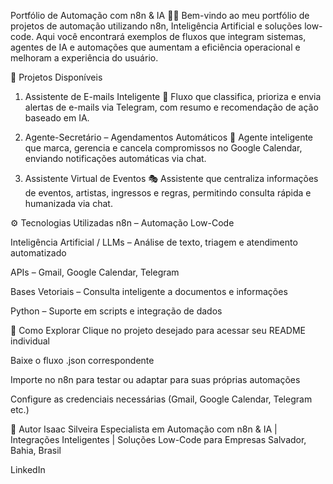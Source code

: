 Portfólio de Automação com n8n & IA 🤖✨
Bem-vindo ao meu portfólio de projetos de automação utilizando n8n, Inteligência Artificial e soluções low-code.
Aqui você encontrará exemplos de fluxos que integram sistemas, agentes de IA e automações que aumentam a eficiência operacional e melhoram a experiência do usuário.

🔹 Projetos Disponíveis
1. Assistente de E-mails Inteligente 📧
Fluxo que classifica, prioriza e envia alertas de e-mails via Telegram, com resumo e recomendação de ação baseado em IA.

2. Agente-Secretário – Agendamentos Automáticos 📆
Agente inteligente que marca, gerencia e cancela compromissos no Google Calendar, enviando notificações automáticas via chat.

3. Assistente Virtual de Eventos 🎭
Assistente que centraliza informações de eventos, artistas, ingressos e regras, permitindo consulta rápida e humanizada via chat.

⚙️ Tecnologias Utilizadas
n8n – Automação Low-Code

Inteligência Artificial / LLMs – Análise de texto, triagem e atendimento automatizado

APIs – Gmail, Google Calendar, Telegram

Bases Vetoriais – Consulta inteligente a documentos e informações

Python – Suporte em scripts e integração de dados

🚀 Como Explorar
Clique no projeto desejado para acessar seu README individual

Baixe o fluxo .json correspondente

Importe no n8n para testar ou adaptar para suas próprias automações

Configure as credenciais necessárias (Gmail, Google Calendar, Telegram etc.)

👤 Autor
Isaac Silveira
Especialista em Automação com n8n & IA | Integrações Inteligentes | Soluções Low-Code para Empresas
Salvador, Bahia, Brasil

LinkedIn
